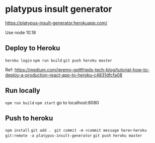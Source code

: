 # platypus insult generator

https://platypus-insult-generator.herokuapp.com/

Use node 10.18

## Deploy to Heroku

`heroku login`
`npm run build`
`git push heroku master`

Ref: https://medium.com/jeremy-gottfrieds-tech-blog/tutorial-how-to-deploy-a-production-react-app-to-heroku-c4831dfcfa08

## Run locally
`npm run build`
`npm start`
go to localhost:8080

## Push to heroku
`npm install`
`git add . `
`git commit -m <commit message here>`
`heroku git:remote -a platypus-insult-generator`
`git push heroku master`

